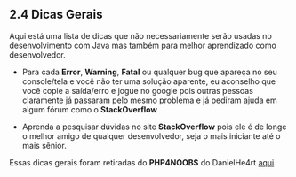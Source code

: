 ## 2.4 Dicas Gerais

Aqui está uma lista de dicas que não necessariamente serão usadas no desenvolvimento com Java mas também para melhor aprendizado como desenvolvedor.

- Para cada **Error**, **Warning**, **Fatal** ou qualquer bug que apareça no seu console/tela e você não ter uma solução aparente, eu aconselho que você copie a saída/erro e jogue no google pois outras pessoas claramente já passaram pelo mesmo problema e já pediram ajuda em algum fórum como o **StackOverflow**

- Aprenda a pesquisar dúvidas no site **StackOverflow** pois ele é de longe o melhor amigo de qualquer desenvolvedor, seja o mais iniciante até o mais sênior.

Essas dicas gerais foram retiradas do **PHP4NOOBS** do DanielHe4rt <a href="https://github.com/DanielHe4rt/php4noobs/blob/master/2-Ambiente/4-Dicas-gerais.md">aqui</a>